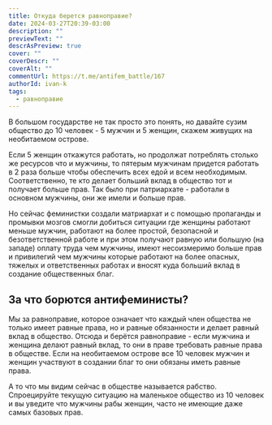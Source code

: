 ```yaml
---
title: Откуда берется равноправие?
date: 2024-03-27T20:39-03:00
description: ""
previewText: ""
descrAsPreview: true
cover: ""
coverDescr: ""
coverAlt: ""
commentUrl: https://t.me/antifem_battle/167
authorId: ivan-k
tags:
  - равноправие
---
```

В большом государстве не так просто это понять, но давайте сузим общество до 10 человек - 5 мужчин и 5 женщин, скажем живущих на необитаемом острове.

Если 5 женщин откажутся работать, но продолжат потреблять столько же ресурсов что и мужчины, то пятерым мужчинам придется работать в 2 раза больше чтобы обеспечить всех едой и всем необходимым. Соответственно, те кто делает больший вклад в общество тот и получает больше прав. Так было при патриархате - работали в основном мужчины, они же имели и больше прав.

Но сейчас феминистки создали матриархат и с помощью пропаганды и промывки мозгов смогли добиться ситуации где женщины работают меньше мужчин, работают на более простой, безопасной и безответственной работе и при этом получают равную или большую (на западе) оплату труда чем мужчины, имеют несоизмеримо больше прав и привилегий чем мужчины которые работают на более опасных, тяжелых и ответственных работах и вносят куда больший вклад в создание общественных благ.

## За что борются антифеминисты?

Мы за равноправие, которое означает что каждый член общества не только имеет равные права, но и равные обязанности и делает равный вклад в общество. Отсюда и берётся равноправие - если мужчина и женщина делают равный вклад, то они в праве требовать равные права в обществе. Если на необитаемом острове все 10 человек мужчин и женщин участвуют в создании благ то они обязаны иметь равные права.

А то что мы видим сейчас в обществе называется рабство. Спроецируйте текущую ситуацию на маленькое общество из 10 человек и вы уведите что мужчины рабы женщин, часто не имеющие даже самых базовых прав.
